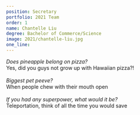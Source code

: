 ```yaml
---
position: Secretary
portfolio: 2021 Team
order: 1
name: Chantelle Liu
degree: Bachelor of Commerce/Science
image: 2021/chantelle-liu.jpg
one_line:
---
```

*Does pineapple belong on pizza?*
<br>
Yes, did you guys not grow up with Hawaiian pizza?!
<br><br>
*Biggest pet peeve?*
<br>
When people chew with their mouth open
<br><br>
*If you had any superpower, what would it be?*
<br>
Teleportation, think of all the time you would save